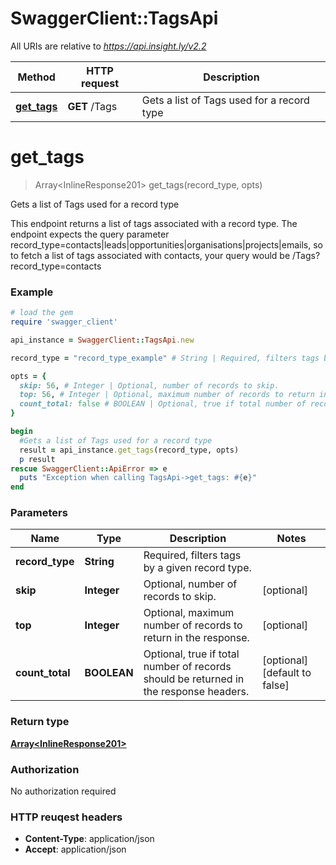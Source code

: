 # SwaggerClient::TagsApi

All URIs are relative to *https://api.insight.ly/v2.2*

Method | HTTP request | Description
------------- | ------------- | -------------
[**get_tags**](TagsApi.md#get_tags) | **GET** /Tags | Gets a list of Tags used for a record type


# **get_tags**
> Array&lt;InlineResponse201&gt; get_tags(record_type, opts)

Gets a list of Tags used for a record type

This endpoint returns a list of tags associated with a record type. The endpoint expects the query parameter            record_type=contacts|leads|opportunities|organisations|projects|emails, so to fetch a list of tags associated with contacts, your query would be            /Tags?record_type=contacts

### Example
```ruby
# load the gem
require 'swagger_client'

api_instance = SwaggerClient::TagsApi.new

record_type = "record_type_example" # String | Required, filters tags by a given record type.

opts = { 
  skip: 56, # Integer | Optional, number of records to skip.
  top: 56, # Integer | Optional, maximum number of records to return in the response.
  count_total: false # BOOLEAN | Optional, true if total number of records should be returned in the response headers.
}

begin
  #Gets a list of Tags used for a record type
  result = api_instance.get_tags(record_type, opts)
  p result
rescue SwaggerClient::ApiError => e
  puts "Exception when calling TagsApi->get_tags: #{e}"
end
```

### Parameters

Name | Type | Description  | Notes
------------- | ------------- | ------------- | -------------
 **record_type** | **String**| Required, filters tags by a given record type. | 
 **skip** | **Integer**| Optional, number of records to skip. | [optional] 
 **top** | **Integer**| Optional, maximum number of records to return in the response. | [optional] 
 **count_total** | **BOOLEAN**| Optional, true if total number of records should be returned in the response headers. | [optional] [default to false]

### Return type

[**Array&lt;InlineResponse201&gt;**](InlineResponse201.md)

### Authorization

No authorization required

### HTTP reuqest headers

 - **Content-Type**: application/json
 - **Accept**: application/json



